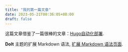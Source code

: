 ```yaml
---
title: "我的第一篇文章"
date: 2023-05-21T00:36:05+08:00
draft: false
---
```


这篇文章借鉴了一篇很棒的文章：[Hugo自动化部署](https://www.pseudoyu.com/zh/2022/05/29/deploy_your_blog_using_hugo_and_github_action).

<!--more-->


 **DoIt** 主题的扩展 Markdown 语法, [扩展 Markdown 语法页面](../theme-documentation-content#extended-markdown-syntax).

